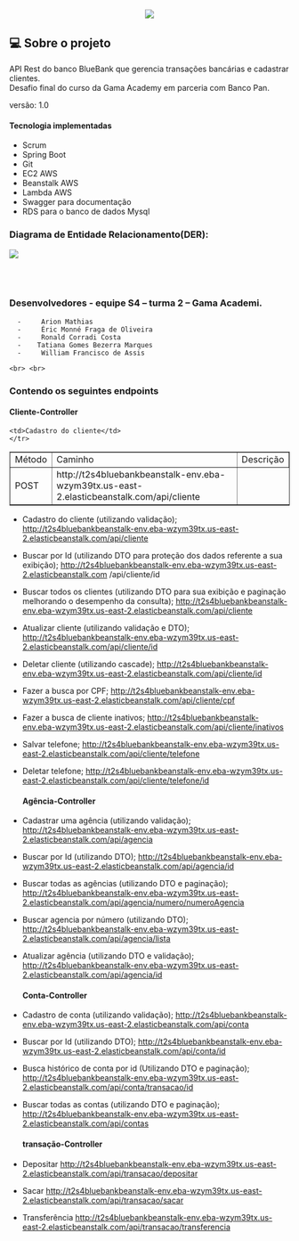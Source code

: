 <h1 align="center">
 <img src="https://ik.imagekit.io/1nwyvlydc85r/LOGObluebank_PaFzdTA64.png?updatedAt=1639239398594">
  </h1>


##  💻 Sobre o projeto
API  Rest  do banco  BlueBank  que gerencia transações  bancárias e cadastrar clientes.
<br>
Desafio final do curso da Gama Academy em parceria com Banco Pan.

versão: 1.0

#### Tecnologia implementadas

- Scrum 
- Spring Boot
- Git
- EC2 AWS
- Beanstalk AWS
- Lambda AWS
- Swagger para documentação
- RDS para o banco de dados Mysql

### Diagrama de Entidade Relacionamento(DER):
 
<img src="https://ik.imagekit.io/1nwyvlydc85r/Diagrama_de_entidade_oX9goFyH_.png?updatedAt=1639317375093">

  <br> <br>

### Desenvolvedores - equipe S4 – turma 2 – Gama Academi.

      -     Arion Mathias
      -     Éric Monné Fraga de Oliveira
      -     Ronald Corradi Costa
      -    Tatiana Gomes Bezerra Marques
      -     William Francisco de Assis

    <br> <br>

###  Contendo os seguintes  endpoints


  #### Cliente-Controller
  
  <table border="1"> <tr>
 <td> Método</td>
 <td>Caminho</td>
 <td>Descrição</td>
 </tr>
 <tr> 
  <td> POST</td> 
  <td>http://t2s4bluebankbeanstalk-env.eba-wzym39tx.us-east-2.elasticbeanstalk.com/api/cliente</td>
  
    <td>Cadastro do cliente</td>
    </tr>
   </table>
  
  

  
  
- Cadastro do cliente (utilizando validação);
http://t2s4bluebankbeanstalk-env.eba-wzym39tx.us-east-2.elasticbeanstalk.com/api/cliente


- Buscar por Id (utilizando DTO para proteção dos dados referente a sua exibição);
http://t2s4bluebankbeanstalk-env.eba-wzym39tx.us-east-2.elasticbeanstalk.com
/api/cliente/id


- Buscar todos os clientes (utilizando DTO para sua exibição e paginação melhorando o 
desempenho da consulta);
http://t2s4bluebankbeanstalk-env.eba-wzym39tx.us-east-2.elasticbeanstalk.com/api/cliente

- Atualizar cliente (utilizando validação e DTO);
http://t2s4bluebankbeanstalk-env.eba-wzym39tx.us-east-2.elasticbeanstalk.com/api/cliente/id

- Deletar cliente (utilizando cascade);
http://t2s4bluebankbeanstalk-env.eba-wzym39tx.us-east-2.elasticbeanstalk.com/api/cliente/id

- Fazer a busca por CPF;
http://t2s4bluebankbeanstalk-env.eba-wzym39tx.us-east-2.elasticbeanstalk.com/api/cliente/cpf


- Fazer a busca de cliente inativos;
http://t2s4bluebankbeanstalk-env.eba-wzym39tx.us-east-2.elasticbeanstalk.com/api/cliente/inativos


- Salvar telefone;
http://t2s4bluebankbeanstalk-env.eba-wzym39tx.us-east-2.elasticbeanstalk.com/api/cliente/telefone


- Deletar telefone;
http://t2s4bluebankbeanstalk-env.eba-wzym39tx.us-east-2.elasticbeanstalk.com/api/cliente/telefone/id




  #### Agência-Controller

- Cadastrar uma agência (utilizando validação);
http://t2s4bluebankbeanstalk-env.eba-wzym39tx.us-east-2.elasticbeanstalk.com/api/agencia


- Buscar por Id (utilizando DTO);
http://t2s4bluebankbeanstalk-env.eba-wzym39tx.us-east-2.elasticbeanstalk.com/api/agencia/id


- Buscar todas as agências (utilizando DTO e paginação);
http://t2s4bluebankbeanstalk-env.eba-wzym39tx.us-east-2.elasticbeanstalk.com/api/agencia/numero/numeroAgencia


- Buscar agencia por número (utilizando DTO);
http://t2s4bluebankbeanstalk-env.eba-wzym39tx.us-east-2.elasticbeanstalk.com/api/agencia/lista


- Atualizar agência (utilizando DTO e validação);
http://t2s4bluebankbeanstalk-env.eba-wzym39tx.us-east-2.elasticbeanstalk.com/api/agencia/id




  #### Conta-Controller

- Cadastro de conta (utilizando validação);
http://t2s4bluebankbeanstalk-env.eba-wzym39tx.us-east-2.elasticbeanstalk.com/api/conta


- Buscar por Id (utilizando DTO);
http://t2s4bluebankbeanstalk-env.eba-wzym39tx.us-east-2.elasticbeanstalk.com/api/conta/id


- Busca histórico de conta por id (Utilizando DTO e paginação);
http://t2s4bluebankbeanstalk-env.eba-wzym39tx.us-east-2.elasticbeanstalk.com/api/conta/transacao/id

- Buscar todas as contas (utilizando DTO e paginação);
http://t2s4bluebankbeanstalk-env.eba-wzym39tx.us-east-2.elasticbeanstalk.com/api/contas


  #### transação-Controller


- Depositar
http://t2s4bluebankbeanstalk-env.eba-wzym39tx.us-east-2.elasticbeanstalk.com/api/transacao/depositar

- Sacar
http://t2s4bluebankbeanstalk-env.eba-wzym39tx.us-east-2.elasticbeanstalk.com/api/transacao/sacar

- Transferência
http://t2s4bluebankbeanstalk-env.eba-wzym39tx.us-east-2.elasticbeanstalk.com/api/transacao/transferencia





